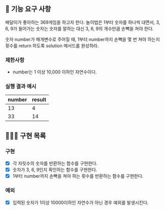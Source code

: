 ## 🚀 기능 요구 사항

배달이가 좋아하는 369게임을 하고자 한다. 놀이법은 1부터 숫자를 하나씩 대면서, 3, 6, 9가 들어가는 숫자는 숫자를 말하는 대신 3, 6, 9의 개수만큼 손뼉을 쳐야 한다.

숫자 number가 매개변수로 주어질 때, 1부터 number까지 손뼉을 몇 번 쳐야 하는지 횟수를 return 하도록 solution 메서드를 완성하라.

### 제한사항

- number는 1 이상 10,000 이하인 자연수이다.

### 실행 결과 예시

| number | result |
| --- | --- |
| 13 | 4 |
| 33 | 14 |

## 🧑🏻‍💻 구현 목록

### 구현 
- [x] 각 자릿수의 숫자를 반환하는 함수를 구현한다.
- [x] 숫자가 3, 6, 9인지 확인하는 함수를 구현한다.
- [x] 1부터 number까지 손뼉을 쳐야 하는 횟수를 반환하는 함수를 구현한다. 

### 예외
- [x] 입력된 숫자가 1이상 10000이하인 자연수가 아닌 경우 예외를 발생시킨다.
